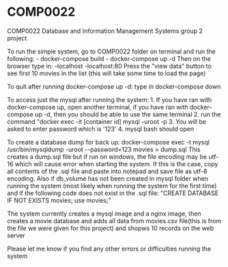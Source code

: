 # COMP0022
COMP0022 Database and Information Management Systems group 2 project

To run the simple system, go to COMP0022 folder on terminal and run the following: - docker-compose build
                                                                                   - docker-compose up -d
Then on the browser type in: -localhost
                             -localhost:80
Press the "view data" button to see first 10 movies in the list (this will take some time to load the page)

To quit after running docker-compose up -d: type in docker-compose down

To access just the mysql after running the system: 1. If you have ran with docker-compose up, open another terminal, if you have ran with     docker-compose up -d, then you should be able to use the same terminal
                                                   2. run the command "docker exec -it [container id] mysql -uroot -p 
                                                   3. You will be asked to enter password which is '123'
                                                   4. mysql bash should open

To create a database dump for back up: docker-compose exec -t mysql /usr/bin/mysqldump -uroot --password=123 movies > dump.sql
This creates a dump.sql file but if run on windows, the file encoding may be utf-16 which will cause error when starting the system. If this is the case, copy all contents of the .sql file and paste into notepad and save file as utf-8 encoding.
Also if db_volume has not been created in mysql folder when running the system (most likely when running the system for the first time) and if the following code does not exist in the .sql file: "CREATE DATABASE IF NOT EXISTS movies;
                                                        use movies;"

The system currently creates a mysql image and a nginx image, then creates a movie database and adds all data from movies.csv file(this is from the file we were given for this project) and shopws 10 records on the web server

Please let me know if you find any other errors or difficulties running the system
